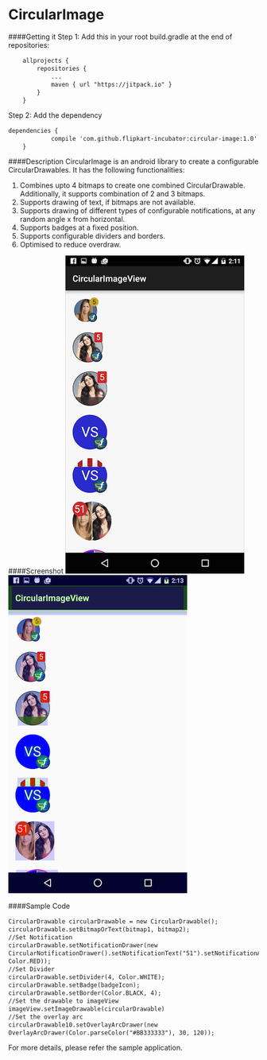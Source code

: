 # CircularImage

####Getting it
Step 1: Add this in your root build.gradle at the end of repositories:
```
	allprojects {
		repositories {
			...
			maven { url "https://jitpack.io" }
		}
	}
```
Step 2: Add the dependency
```
dependencies {
	        compile 'com.github.flipkart-incubator:circular-image:1.0'
	}
```

####Description
CircularImage is an android library to create a configurable CircularDrawables. It has the following functionalities:

1. Combines upto 4 bitmaps to create one combined CircularDrawable. Additionally, it supports combination of 2 and 3 bitmaps.
2. Supports drawing of text, if bitmaps are not available.
3. Supports drawing of different types of configurable notifications, at any random angle x from horizontal.
4. Supports badges at a fixed position.
5. Supports configurable dividers and borders.
6. Optimised to reduce overdraw.

####Screenshot
![Alt text](/Screenshots/Screenshot_2015-05-14-18-24-34.png?raw=true "Screenshot")     ![Alt text](/Screenshots/Screenshot_overdraw.png?raw=true "Screenshot Overdraw")

####Sample Code
```
CircularDrawable circularDrawable = new CircularDrawable();
circularDrawable.setBitmapOrText(bitmap1, bitmap2);
//Set Notification
circularDrawable.setNotificationDrawer(new CircularNotificationDrawer().setNotificationText("51").setNotificationAngle(135).setNotificationColor(Color.WHITE, Color.RED));
//Set Divider
circularDrawable.setDivider(4, Color.WHITE);
circularDrawable.setBadge(badgeIcon);
circularDrawable.setBorder(Color.BLACK, 4);
//Set the drawable to imageView
imageView.setImageDrawable(circularDrawable)
//Set the overlay arc
circularDrawable10.setOverlayArcDrawer(new OverlayArcDrawer(Color.parseColor("#BB333333"), 30, 120));
```

For more details, please refer the sample application.
